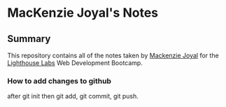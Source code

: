 # MacKenzie Joyal's Notes
## Summary 

This repository contains all of the notes taken by [Mackenzie Joyal](https://github.com/mjoyal) for the [Lighthouse Labs](https://www.lighthouselabs.ca/)
Web Development Bootcamp.

### How to add changes to github

after git init then git add, git commit, git push.



